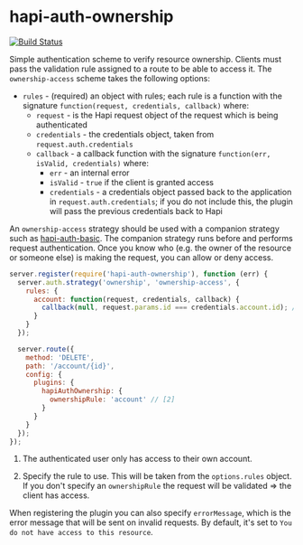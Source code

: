 # hapi-auth-ownership

[![Build Status](https://secure.travis-ci.org/Aluxian/hapi-auth-ownership.svg)](http://travis-ci.org/Aluxian/hapi-auth-ownership)

Simple authentication scheme to verify resource ownership. Clients must pass the validation rule assigned to a route to be able to access it. The `ownership-access` scheme takes the following options:

- `rules` - (required) an object with rules; each rule is a function with the signature `function(request, credentials, callback)` where:
  - `request` - is the Hapi request object of the request which is being authenticated
  - `credentials` - the credentials object, taken from `request.auth.credentials`
  - `callback` - a callback function with the signature `function(err, isValid, credentials)` where:
      - `err` - an internal error
      - `isValid` - `true` if the client is granted access
      - `credentials` - a credentials object passed back to the application in `request.auth.credentials`; if you do not include this,
      the plugin will pass the previous credentials back to Hapi

An `ownership-access` strategy should be used with a companion strategy such as [hapi-auth-basic](https://github.com/hapijs/hapi-auth-basic). The companion strategy runs before and performs request authentication. Once you know who (e.g. the owner of the resource or someone else) is making the request, you can allow or deny access.

```javascript
server.register(require('hapi-auth-ownership'), function (err) {
  server.auth.strategy('ownership', 'ownership-access', {
    rules: {
      account: function(request, credentials, callback) {
        callback(null, request.params.id === credentials.account.id); // [1]
      }
    }
  });

  server.route({
    method: 'DELETE',
    path: '/account/{id}',
    config: {
      plugins: {
        hapiAuthOwnership: {
          ownershipRule: 'account' // [2]
        }
      }
    }
  });
});
```

1. The authenticated user only has access to their own account.

2. Specify the rule to use. This will be taken from the `options.rules` object. If you don't specify an `ownershipRule` the request will be validated => the client has access.

When registering the plugin you can also specify `errorMessage`, which is the error message that will be sent on invalid requests. By default, it's set to `You do not have access to this resource`.

